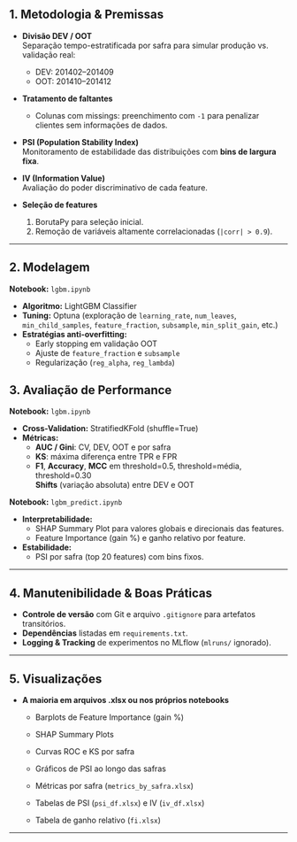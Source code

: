 ## 1. Metodologia & Premissas

- **Divisão DEV / OOT**  
  Separação tempo-estratificada por safra para simular produção vs. validação real:  
  - DEV: 201402–201409  
  - OOT: 201410–201412  

- **Tratamento de faltantes**  
  - Colunas com missings: preenchimento com `-1` para penalizar clientes sem informações de dados.  


- **PSI (Population Stability Index)**  
  Monitoramento de estabilidade das distribuições com **bins de largura fixa**.

- **IV (Information Value)**  
  Avaliação do poder discriminativo de cada feature.

- **Seleção de features**  
  1. BorutaPy para seleção inicial.  
  2. Remoção de variáveis altamente correlacionadas (`|corr| > 0.9`).

---

## 2. Modelagem

**Notebook:** `lgbm.ipynb`  

- **Algoritmo:** LightGBM Classifier  
- **Tuning:** Optuna (exploração de `learning_rate`, `num_leaves`, `min_child_samples`, `feature_fraction`, `subsample`, `min_split_gain`, etc.)  
- **Estratégias anti-overfitting:**  
  - Early stopping em validação OOT  
  - Ajuste de `feature_fraction` e `subsample`  
  - Regularização (`reg_alpha`, `reg_lambda`)  


## 3. Avaliação de Performance

**Notebook:** `lgbm.ipynb`  

- **Cross-Validation:** StratifiedKFold (shuffle=True)  
- **Métricas:**  
  - **AUC / Gini**: CV, DEV, OOT e por safra  
  - **KS**: máxima diferença entre TPR e FPR  
  - **F1**, **Accuracy**, **MCC** em threshold=0.5, threshold=média, threshold=0.30  
  **Shifts** (variação absoluta) entre DEV e OOT  

**Notebook:** `lgbm_predict.ipynb`  
- **Interpretabilidade:**  
  - SHAP Summary Plot para valores globais e direcionais das features.  
  - Feature Importance (gain %) e ganho relativo por feature.
- **Estabilidade:**  
  - PSI por safra (top 20 features) com bins fixos.

---

## 4. Manutenibilidade & Boas Práticas

- **Controle de versão** com Git e arquivo `.gitignore` para artefatos transitórios.  
- **Dependências** listadas em `requirements.txt`.  
- **Logging & Tracking** de experimentos no MLflow (`mlruns/` ignorado).

---

## 5. Visualizações

- **A maioria em arquivos .xlsx ou nos próprios notebooks**  
  - Barplots de Feature Importance (gain %)  
  - SHAP Summary Plots  
  - Curvas ROC e KS por safra  
  - Gráficos de PSI ao longo das safras  

  - Métricas por safra (`metrics_by_safra.xlsx`)  
  - Tabelas de PSI (`psi_df.xlsx`) e IV (`iv_df.xlsx`)  
  - Tabela de ganho relativo (`fi.xlsx`)

---
